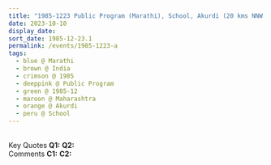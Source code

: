 ```yaml
---
title: "1985-1223 Public Program (Marathi), School, Akurdi (20 kms NNW of Pune), Maharashtra, India"
date: 2023-10-10
display_date: 
sort_date: 1985-12-23.1
permalink: /events/1985-1223-a
tags:
  - blue @ Marathi
  - brown @ India
  - crimson @ 1985
  - deeppink @ Public Program
  - green @ 1985-12
  - maroon @ Maharashtra
  - orange @ Akurdi
  - peru @ School
---
```


<br>

<wave-list>
  <list-title color="DarkSeaGreen" width="55">Key Quotes</list-title>
  <list-item color="BlanchedAlmond" width="280"><b>Q1:</b> <i></i></list-item>
  <list-item color="Lavender" width="280"><b>Q2:</b> <i></i></list-item>
</wave-list>

<br>

<wave-list>
  <list-title color="DarkSeaGreen" width="55">Comments</list-title>
  <list-item color="BlanchedAlmond" width="280"><b>C1:</b> <i></i></list-item>
  <list-item color="Lavender" width="280"><b>C2:</b> <i></i></list-item>
</wave-list>